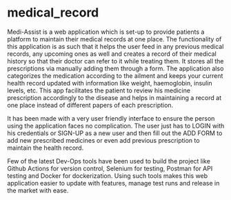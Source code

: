 # medical_record

Medi-Assist is a web application which is set-up to provide patients a platform to maintain their medical records at one place. The functionality of this application is as such that it helps the user feed in any previous medical records, any upcoming ones as well and creates a record of their medical history so that their doctor can refer to it while treating them. It stores all the prescriptions via manually adding them through a form. The application also categorizes the medication according to the ailment and keeps your current health record updated with information like weight, haemoglobin, insulin levels, etc. This app facilitates the patient to review his medicine prescription accordingly to the disease and helps in maintaining a record at one place instead of different papers of each prescription.


It has been made with a very user friendly interface to ensure the person using the application faces no complication. The user just has to LOGIN with his credentials or SIGN-UP as a new user and then fill out the ADD FORM to add new prescribed medicines or even add previous prescription to maintain the health record.


Few of the latest Dev-Ops tools have been used to build the project like Github Actions for version control, Selenium for testing, Postman for API testing and Docker for dockerization. Using such tools makes this web application easier to update with features, manage test runs and release in the market with ease.

